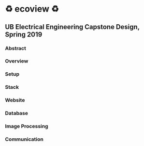 # :recycle: ecoview :recycle:
## UB Electrical Engineering Capstone Design, Spring 2019

### Abstract
### Overview
### Setup
### Stack
### Website
### Database
### Image Processing
### Communication
